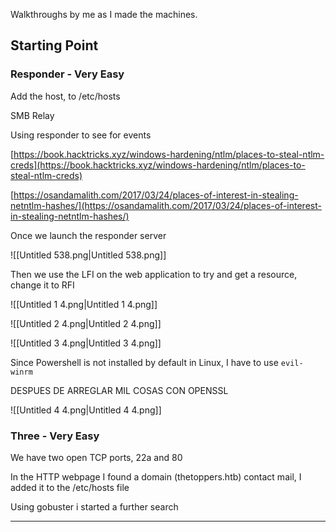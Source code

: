 Walkthroughs by me as I made the machines.

## Starting Point

### Responder - Very Easy

Add the host, to /etc/hosts

SMB Relay

Using responder to see for events

[https://book.hacktricks.xyz/windows-hardening/ntlm/places-to-steal-ntlm-creds](https://book.hacktricks.xyz/windows-hardening/ntlm/places-to-steal-ntlm-creds)

[https://osandamalith.com/2017/03/24/places-of-interest-in-stealing-netntlm-hashes/](https://osandamalith.com/2017/03/24/places-of-interest-in-stealing-netntlm-hashes/)

Once we launch the responder server

![[Untitled 538.png|Untitled 538.png]]

Then we use the LFI on the web application to try and get a resource, change it to RFI

![[Untitled 1 4.png|Untitled 1 4.png]]

![[Untitled 2 4.png|Untitled 2 4.png]]

![[Untitled 3 4.png|Untitled 3 4.png]]

Since Powershell is not installed by default in Linux, I have to use `evil-winrm`

DESPUES DE ARREGLAR MIL COSAS CON OPENSSL

![[Untitled 4 4.png|Untitled 4 4.png]]

  

### Three - Very Easy

We have two open TCP ports, 22a and 80

In the HTTP webpage I found a domain (thetoppers.htb) contact mail, I added it to the /etc/hosts file

Using gobuster i started a further search

  

---